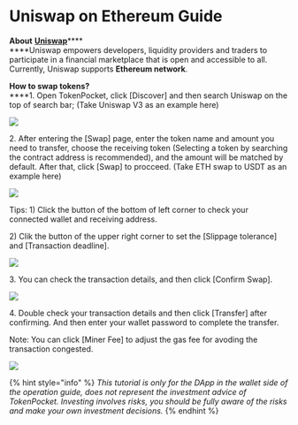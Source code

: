 # Uniswap on Ethereum Guide

**About** [**Uniswap**](https://uniswap.org)****\
****Uniswap empowers developers, liquidity providers and traders to participate in a financial marketplace that is open and accessible to all. Currently, Uniswap supports **Ethereum network**.

**How to swap tokens?**\
****1. Open TokenPocket, click \[Discover] and then search Uniswap on the top of search bar; (Take Uniswap V3 as an example here)

![](<../../.gitbook/assets/b1 (1).jpg>)

2\. After entering the \[Swap] page, enter the token name and amount you need to transfer, choose the receiving token (Selecting a token by searching the contract address is recommended), and the amount will be matched by default. After that, click \[Swap] to procceed. (Take ETH swap to USDT as an example here)

![](../../.gitbook/assets/uni1.jpg)

Tips: 1) Click the button of the bottom of left corner to check your connected wallet and receiving address.

2\) Clik the button of the upper right corner to set the \[Slippage tolerance] and \[Transaction deadline].&#x20;

![](../../.gitbook/assets/uni3.png)

3\. You can check the transaction details, and then click \[Confirm Swap].

![](../../.gitbook/assets/uni2.jpg)

4\. Double check your transaction details and then click \[Transfer] after confirming. And then enter your wallet password to complete the transfer.&#x20;

Note: You can click \[Miner Fee] to adjust the gas fee for avoding the transaction congested.

![](../../.gitbook/assets/uni4.jpg)

{% hint style="info" %}
_This tutorial is only for the DApp in the wallet side of the operation guide, does not represent the investment advice of TokenPocket. Investing involves risks, you should be fully aware of the risks and make your own investment decisions._
{% endhint %}
